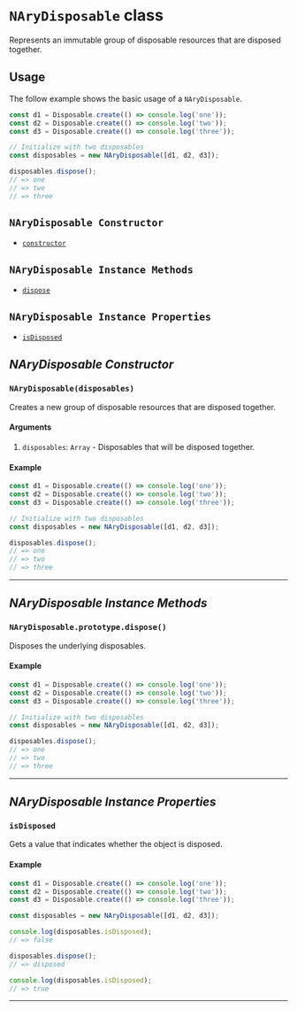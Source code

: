 # `NAryDisposable` class #

Represents an immutable group of disposable resources that are disposed together.

## Usage ##

The follow example shows the basic usage of a `NAryDisposable`.

```js
const d1 = Disposable.create(() => console.log('one'));
const d2 = Disposable.create(() => console.log('two'));
const d3 = Disposable.create(() => console.log('three'));

// Initialize with two disposables
const disposables = new NAryDisposable([d1, d2, d3]);

disposables.dispose();
// => one
// => two
// => three
```

## `NAryDisposable Constructor` ##
- [`constructor`](#narydisposabledisposables)

## `NAryDisposable Instance Methods` ##
- [`dispose`](#narydisposableprototypedispose)

## `NAryDisposable Instance Properties` ##
- [`isDisposed`](#isdisposed)

## _NAryDisposable Constructor_ ##

### <a id="narydisposabledisposables"></a>`NAryDisposable(disposables)`

Creates a new group of disposable resources that are disposed together.

#### Arguments
1. `disposables`: `Array` - Disposables that will be disposed together.

#### Example
```js
const d1 = Disposable.create(() => console.log('one'));
const d2 = Disposable.create(() => console.log('two'));
const d3 = Disposable.create(() => console.log('three'));

// Initialize with two disposables
const disposables = new NAryDisposable([d1, d2, d3]);

disposables.dispose();
// => one
// => two
// => three
```

* * *

## _NAryDisposable Instance Methods_ ##

### <a id="narydisposableprototypedispose"></a>`NAryDisposable.prototype.dispose()`

Disposes the underlying disposables.

#### Example

```js
const d1 = Disposable.create(() => console.log('one'));
const d2 = Disposable.create(() => console.log('two'));
const d3 = Disposable.create(() => console.log('three'));

// Initialize with two disposables
const disposables = new NAryDisposable([d1, d2, d3]);

disposables.dispose();
// => one
// => two
// => three
```
* * *

## _NAryDisposable Instance Properties_ ##

### <a id="isdisposed"></a>`isDisposed`

Gets a value that indicates whether the object is disposed.

#### Example
```js
const d1 = Disposable.create(() => console.log('one'));
const d2 = Disposable.create(() => console.log('two'));
const d3 = Disposable.create(() => console.log('three'));

const disposables = new NAryDisposable([d1, d2, d3]);

console.log(disposables.isDisposed);
// => false

disposables.dispose();
// => disposed

console.log(disposables.isDisposed);
// => true
```

* * *
